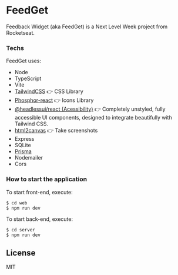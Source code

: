 # FeedGet
Feedback Widget (aka FeedGet) is a Next Level Week project from Rocketseat.

### Techs
FeedGet uses:
* Node
* TypeScript
* Vite
* [TailwindCSS](https://tailwindcss.com/) 👉 CSS Library
* [Phosphor-react](https://github.com/phosphor-icons/phosphor-home) 👉 Icons Library
* [@headlessui/react (Acessibility)](https://headlessui.dev/) 👉 Completely unstyled, fully accessible UI components, designed to integrate beautifully with Tailwind CSS.
* [html2canvas](https://html2canvas.hertzen.com/) 👉 Take screenshots
* Express
* SQLite
* [Prisma](https://prisma.io)
* Nodemailer
* Cors

### How to start the application
To start front-end, execute:

```
$ cd web
$ npm run dev
```

To start back-end, execute:

```
$ cd server
$ npm run dev
```

License
----
MIT
